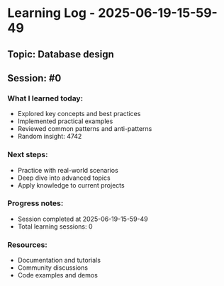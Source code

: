 # Learning Log - 2025-06-19-15-59-49

## Topic: Database design
## Session: #0

### What I learned today:
- Explored key concepts and best practices
- Implemented practical examples  
- Reviewed common patterns and anti-patterns
- Random insight: 4742

### Next steps:
- Practice with real-world scenarios
- Deep dive into advanced topics
- Apply knowledge to current projects

### Progress notes:
- Session completed at 2025-06-19-15-59-49
- Total learning sessions: 0

### Resources:
- Documentation and tutorials
- Community discussions
- Code examples and demos
